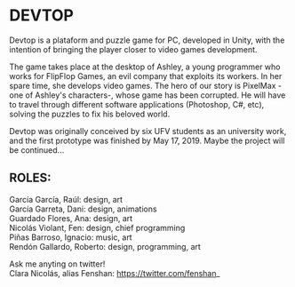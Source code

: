 # DEVTOP 

Devtop is a plataform and puzzle game for PC, developed in Unity, with the intention of bringing the player closer to video games development. 

The game takes place at the desktop of Ashley, a young programmer who works for FlipFlop Games, an evil company that exploits its workers. In her spare time, she develops video games. The hero of our story is PixelMax -one of Ashley's characters-, whose game has been corrupted. He will have to travel through different software applications (Photoshop, C#, etc), solving the puzzles to fix his beloved world.

Devtop was originally conceived by six UFV students as an university work, and the first prototype was finished by May 17, 2019. Maybe the project will be continued...

## ROLES:
García García, Raúl: design, art<br/>
García Garreta, Dani: design, animations<br/>
Guardado Flores, Ana: design, art<br/>
Nicolás Violant, Fen: design, chief programming <br/>
Piñas Barroso, Ignacio: music, art<br/>
Rendón Gallardo, Roberto: design, programming, art<br/>

Ask me anyting on twitter!<br/>
Clara Nicolás, alias Fenshan: https://twitter.com/fenshan_
